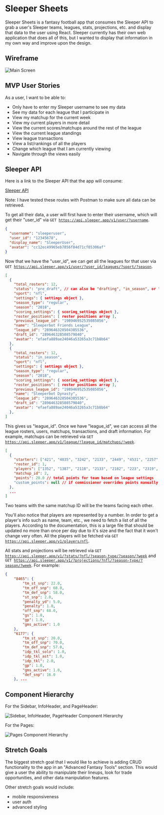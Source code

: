 # Sleeper Sheets
Sleeper Sheets is a fantasy football app that consumes the Sleeper API to grab a user's Sleeper teams, leagues, stats, projections, etc. and display that data to the user using React. Sleeper currently has their own web application that does all of this, but I wanted to display that information in my own way and improve upon the design.

## Wireframe
![Main Screen](https://github.com/siemenjm/frontend-sleeper-sheets/blob/1352447957791c3521203682c19a0416b30ca388/proposal_screenshots/main_wireframs.png)

## MVP User Stories
As a user, I want to be able to:
* Only have to enter my Sleeper username to see my data
* See my data for each league that I participate in
* View my matchup for the current week
* View my current players in more detail
* View the current scores/matchups around the rest of the league
* View the current league standings
* View league transactions
* View a list/rankings of all the players
* Change which league that I am currently viewing
* Navigate through the views easily

## Sleeper API
Here is a link to the Sleeper API that the app will consume:

[Sleeper API](https://docs.sleeper.app/)

Note: I have tested these routes with Postman to make sure all data can be retrieved.

To get all their data, a user will first have to enter their username, which will get their "user_id" via <code>GET https://api.sleeper.app/v1/user/?username</code>.
```JSON
{
  "username": "sleeperuser",
  "user_id": "12345678",
  "display_name": "SleeperUser",
  "avatar": "cc12ec49965eb7856f84d71cf85306af"
}
```

Now that we have the "user_id", we can get all the leagues for that user via <code>GET https://api.sleeper.app/v1/user/?user_id/leagues/?sport/?season</code>.

```JSON
[
  {
    "total_rosters": 12,
    "status": "pre_draft", // can also be "drafting", "in_season", or "complete"
    "sport": "nfl",
    "settings": { settings object },
    "season_type": "regular",
    "season": "2018",
    "scoring_settings": { scoring_settings object },
    "roster_positions": [ roster positions array ],
    "previous_league_id": "198946952535085056",
    "name": "Sleeperbot Friends League",
    "league_id": "289646328504385536",
    "draft_id": "289646328508579840",
    "avatar": "efaefa889ae24046a53265a3c71b8b64"
  },
  {
    "total_rosters": 12,
    "status": "in_season",
    "sport": "nfl",
    "settings": { settings object },
    "season_type": "regular",
    "season": "2018",
    "scoring_settings": { scoring_settings object },
    "roster_positions": [ roster positions array ],
    "previous_league_id": "198946952535085056",
    "name": "Sleeperbot Dynasty",
    "league_id": "289646328504385536",
    "draft_id": "289646328508579840",
    "avatar": "efaefa889ae24046a53265a3c71b8b64"
  },
]
```

This gives us "league_id". Once we have "league_id", we can access all the league rosters, users, matchups, transactions, and draft information. For example, matchups can be retrieved via <code>GET https://api.sleeper.app/v1/league/!league_id/matchups/!week</code>.

```JSON
[
  {
    "starters": ["421", "4035", "3242", "2133", "2449", "4531", "2257", "788", "PHI"],
    "roster_id": 1,
    "players": ["1352", "1387", "2118", "2133", "2182", "223", "2319", "2449", "3208", "4035", "421", "4881", "4892", "788", "CLE"],
    "matchup_id": 2,
    "points": 20.0 // total points for team based on league settings
    "custom_points": null // if commissioner overrides points manually
  },
  ...
]
```
Two teams with the same matchup ID will be the teams facing each other.

You'll also notice that players are represented by a number. In order to get a player's info such as name, team, etc., we need to fetch a list of all the players. According to the documentation, this is a large file that should be updated no more than once per day due to it's size and the fact that it won't change very often. All the players will be fetched via <code>GET https://api.sleeper.app/v1/players/nfl</code>.

All stats and projections will be retrieved via <code>GET https://api.sleeper.app/v1/?stats/?nfl/?season-type/?season/?week</code> and <code>GET https://api.sleeper.app/v1/?projections/?nfl/?season-type/?season/?week</code>. For example:

```JSON
{
    "8465": {
        "tm_st_snp": 22.0,
        "tm_off_snp": 68.0,
        "tm_def_snp": 58.0,
        "st_snp": 2.0,
        "penalty_yd": 5.0,
        "penalty": 1.0,
        "off_snp": 68.0,
        "gs": 1.0,
        "gp": 1.0,
        "gms_active": 1.0
    },
    "6177": {
        "tm_st_snp": 20.0,
        "tm_off_snp": 70.0,
        "tm_def_snp": 57.0,
        "idp_tkl_solo": 1.0,
        "idp_tkl_ast": 1.0,
        "idp_tkl": 2.0,
        "gp": 1.0,
        "gms_active": 1.0,
        "def_snp": 16.0
    }, ...
```

## Component Hierarchy
For the Sidebar, InfoHeader, and PageHeader:

![Sidebar, InfoHeader, PageHeader Component Hierarchy](https://github.com/siemenjm/frontend-sleeper-sheets/blob/1352447957791c3521203682c19a0416b30ca388/proposal_screenshots/component_hierarchy1.png)

For the Pages:

![Pages Component Hierarchy](https://github.com/siemenjm/frontend-sleeper-sheets/blob/1352447957791c3521203682c19a0416b30ca388/proposal_screenshots/component_hierarchy2.png)


## Stretch Goals
The biggest stretch goal that I would like to achieve is adding CRUD functionality to the app in an "Advanced Fantasy Tools" section. This would give a user the ability to manipulate their lineups, look for trade opportunities, and other data manipulation features.

Other stretch goals would include:
* mobile responsiveness
* user auth
* advanced styling